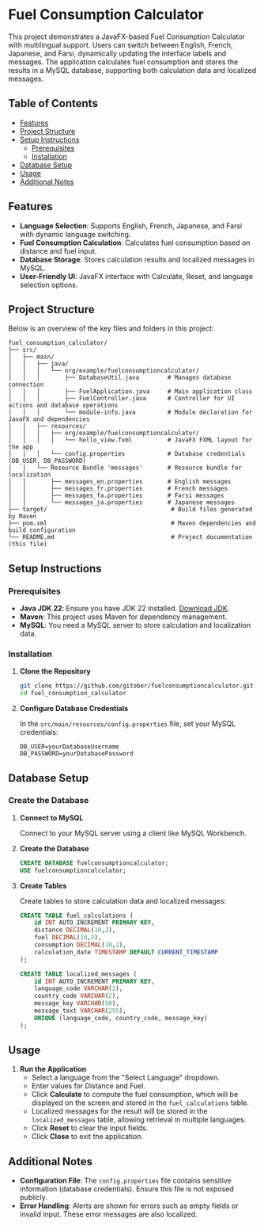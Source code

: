 # Fuel Consumption Calculator

This project demonstrates a JavaFX-based Fuel Consumption Calculator with multilingual support. Users can switch between English, French, Japanese, and Farsi, dynamically updating the interface labels and messages. The application calculates fuel consumption and stores the results in a MySQL database, supporting both calculation data and localized messages.

## Table of Contents
- [Features](#features)
- [Project Structure](#project-structure)
- [Setup Instructions](#setup-instructions)
    - [Prerequisites](#prerequisites)
    - [Installation](#installation)
- [Database Setup](#database-setup)
- [Usage](#usage)
- [Additional Notes](#additional-notes)

## Features
- **Language Selection**: Supports English, French, Japanese, and Farsi with dynamic language switching.
- **Fuel Consumption Calculation**: Calculates fuel consumption based on distance and fuel input.
- **Database Storage**: Stores calculation results and localized messages in MySQL.
- **User-Friendly UI**: JavaFX interface with Calculate, Reset, and language selection options.

## Project Structure

Below is an overview of the key files and folders in this project:

```
fuel_consumption_calculator/
├── src/
│   ├── main/
│   │   ├── java/
│   │   │   └── org/example/fuelconsumptioncalculator/
│   │   │       ├── DatabaseUtil.java        # Manages database connection
│   │   │       ├── FuelApplication.java     # Main application class
│   │   │       ├── FuelController.java      # Controller for UI actions and database operations
│   │   │       └── module-info.java         # Module declaration for JavaFX and dependencies
│   │   ├── resources/
│   │   │   ├── org/example/fuelconsumptioncalculator/
│   │   │   │   └── hello_view.fxml          # JavaFX FXML layout for the app
│   │   │   └── config.properties            # Database credentials (DB_USER, DB_PASSWORD)
│   │   └── Resource Bundle 'messages'       # Resource bundle for localization
│   │       ├── messages_en.properties       # English messages
│   │       ├── messages_fr.properties       # French messages
│   │       ├── messages_fa.properties       # Farsi messages
│   │       └── messages_ja.properties       # Japanese messages
├── target/                                   # Build files generated by Maven
├── pom.xml                                   # Maven dependencies and build configuration
└── README.md                                 # Project documentation (this file)
```

## Setup Instructions

### Prerequisites
- **Java JDK 22**: Ensure you have JDK 22 installed. [Download JDK](https://jdk.java.net/22/).
- **Maven**: This project uses Maven for dependency management.
- **MySQL**: You need a MySQL server to store calculation and localization data.

### Installation

1. **Clone the Repository**

   ```bash
   git clone https://github.com/gitober/fuelconsumptioncalculator.git
   cd fuel_consumption_calculator
   ```

2. **Configure Database Credentials**

   In the `src/main/resources/config.properties` file, set your MySQL credentials:

   ```properties
   DB_USER=yourDatabaseUsername
   DB_PASSWORD=yourDatabasePassword
   ```

## Database Setup

### Create the Database

1. **Connect to MySQL**

   Connect to your MySQL server using a client like MySQL Workbench.

2. **Create the Database**

   ```sql
   CREATE DATABASE fuelconsumptioncalculator;
   USE fuelconsumptioncalculator;
   ```

3. **Create Tables**

   Create tables to store calculation data and localized messages:

   ```sql
   CREATE TABLE fuel_calculations (
       id INT AUTO_INCREMENT PRIMARY KEY,
       distance DECIMAL(10,2),
       fuel DECIMAL(10,2),
       consumption DECIMAL(10,2),
       calculation_date TIMESTAMP DEFAULT CURRENT_TIMESTAMP
   );

   CREATE TABLE localized_messages (
       id INT AUTO_INCREMENT PRIMARY KEY,
       language_code VARCHAR(2),
       country_code VARCHAR(2),
       message_key VARCHAR(50),
       message_text VARCHAR(255),
       UNIQUE (language_code, country_code, message_key)
   );
   ```

## Usage

1. **Run the Application**
    - Select a language from the "Select Language" dropdown.
    - Enter values for Distance and Fuel.
    - Click **Calculate** to compute the fuel consumption, which will be displayed on the screen and stored in the `fuel_calculations` table.
    - Localized messages for the result will be stored in the `localized_messages` table, allowing retrieval in multiple languages.
    - Click **Reset** to clear the input fields.
    - Click **Close** to exit the application.

## Additional Notes
- **Configuration File**: The `config.properties` file contains sensitive information (database credentials). Ensure this file is not exposed publicly.
- **Error Handling**: Alerts are shown for errors such as empty fields or invalid input. These error messages are also localized.